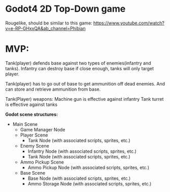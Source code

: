 # Godot4 2D Top-Down game

Rougelike, should be similar to this game:
https://www.youtube.com/watch?v=e-RP-GHxxQA&ab_channel=Phibian


# MVP:

Tank(player) defends base against two types of enemies(infantry and tanks). Infantry can destroy base if close enough, tanks will only target player.

Tank(player) has to go out of base to get ammunition off dead enemies. And can store and retrieve ammunition from base.

Tank(Player) weapons:
    Machine gun is effective against infantry
    Tank turret is effective against tanks

**Godot scene structures:**

- Main Scene
    - Game Manager Node
    - Player Scene
        - Tank Node (with associated scripts, sprites, etc.)
    - Enemy Scene
        - Infantry Node (with associated scripts, sprites, etc.)
        - Tank Node (with associated scripts, sprites, etc.)
    - Ammo Pickup Scene
        - Ammo Pickup Node (with associated scripts, sprites, etc.)
    - Base Scene
        - Base Node (with associated scripts, sprites, etc.)
        - Ammo Storage Node (with associated scripts, sprites, etc.)
